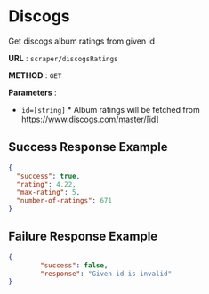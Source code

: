 # Discogs
Get discogs album ratings from given id

**URL** : `scraper/discogsRatings`

**METHOD** : `GET`

**Parameters** :
* `id=[string]`
        * Album ratings will be fetched from https://www.discogs.com/master/[id]

## Success Response Example
```json
{
  "success": true,
  "rating": 4.22,
  "max-rating": 5,
  "number-of-ratings": 671 
}
```

## Failure Response Example
```json
{
        "success": false,
        "response": "Given id is invalid"
}
```
